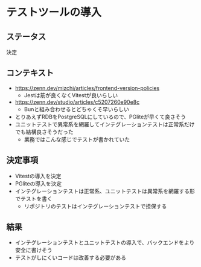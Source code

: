 # テストツールの導入

## ステータス

決定

## コンテキスト

- https://zenn.dev/mizchi/articles/frontend-version-policies
  - Jestは筋が良くなくVitestが良いらしい
- https://zenn.dev/studio/articles/c5207260e90e8c
  - Bunと組み合わせるとどちゃくそ早いらしい
- とりあえずRDBをPostgreSQLにしているので、PGliteが早くて良さそう
- ユニットテストで異常系を網羅してインテグレーションテストは正常系だけでも結構良さそうだった
  - 業務ではこんな感じでテストが書かれていた

## 決定事項

- Vitestの導入を決定
- PGliteの導入を決定
- インテグレーションテストは正常系、ユニットテストは異常系を網羅する形でテストを書く
  - リポジトリのテストはインテグレーションテストで担保する

## 結果

- インテグレーションテストとユニットテストの導入で、バックエンドをより安全に書けそう
- テストがしにくいコードは改善する必要がある
